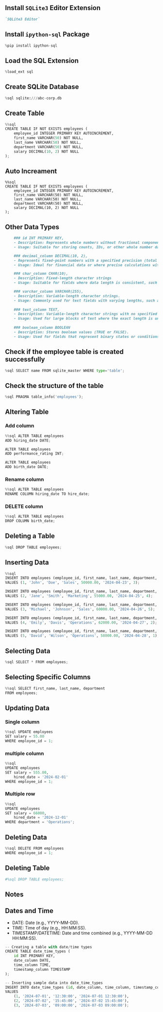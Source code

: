 ## **Install `SQLite3` Editor Extension**
``` md
`SQLite3 Editor`
```

## **Install `ipython-sql` Package**
``` python
%pip install ipython-sql
```

## **Load the SQL Extension**
``` python
%load_ext sql
```


## **Create SQLite Database**
``` python
%sql sqlite:///abc-corp.db
```

## **Create Table**
``` python
%%sql
CREATE TABLE IF NOT EXISTS employees (
    employee_id INTEGER PRIMARY KEY AUTOINCREMENT,
    first_name VARCHAR(50) NOT NULL,
    last_name VARCHAR(50) NOT NULL,
    department VARCHAR(50) NOT NULL,
    salary DECIMAL(10, 2) NOT NULL    
);
```

## **Auto Increament**
```
%%sql
CREATE TABLE IF NOT EXISTS employees (
    employee_id INTEGER PRIMARY KEY AUTOINCREMENT,
    first_name VARCHAR(50) NOT NULL,
    last_name VARCHAR(50) NOT NULL,
    department VARCHAR(50) NOT NULL,
    salary DECIMAL(10, 2) NOT NULL    
);
```



## **Other Data Types**
``` md	
    ### id INT PRIMARY KEY,
    - Description: Represents whole numbers without fractional components.
    - Usage: Suitable for storing counts, IDs, or other whole number data.

    ### decimal_column DECIMAL(10, 2),
    - Represents fixed-point numbers with a specified precision (total digits) and scale (digits to the right of the decimal point).
    - Usage: Ideal for financial data or where precise calculations with fixed decimal places are required.

    ### char_column CHAR(10),
    - Description: Fixed-length character strings
    - Usage: Suitable for fields where data length is consistent, such as postal codes or fixed-format identifiers.

    ### varchar_column VARCHAR(255),
    - Description: Variable-length character strings.
    - Usage: Commonly used for text fields with varying lengths, such as names, addresses, or descriptions.
    
    ### text_column TEXT,
    - Description: Variable-length character strings with no specified maximum length.
    - Usage: Used for large blocks of text where the exact length is unpredictable, such as comments or lengthy descriptions.
    
    ### boolean_column BOOLEAN
    - Description: Stores boolean values (TRUE or FALSE).
    - Usage: Used for fields that represent binary states or conditions, such as status indicators (active, inactive), flags, or logical condition
```


## **Check if the employee table is created successfully**
``` python
%sql SELECT name FROM sqlite_master WHERE type='table';
```

## **Check the structure of the table**
``` python
%sql PRAGMA table_info('employees');
```


## **Altering Table**
### Add column
``` python
%%sql ALTER TABLE employees
ADD hiring_date DATE;

ALTER TABLE employees
ADD performance_rating INT;

ALTER TABLE employees
ADD birth_date DATE;
```
### Rename column
``` python
%%sql ALTER TABLE employees
RENAME COLUMN hiring_date TO hire_date;
```
### DELETE column
``` python
%%sql ALTER TABLE employees
DROP COLUMN birth_date;
```


## **Deleting a Table**
``` python
%sql DROP TABLE employees;
```

## **Inserting Data**
``` python
%%sql
INSERT INTO employees (employee_id, first_name, last_name, department, salary, hire_date, performance_rating)
VALUES (1, 'John', 'Doe', 'Sales', 50000.00, '2024-04-23', 3);

INSERT INTO employees (employee_id, first_name, last_name, department, salary, hire_date, performance_rating)
VALUES (2, 'Jane', 'Smith', 'Marketing', 55000.00, '2024-04-25', 4);

INSERT INTO employees (employee_id, first_name, last_name, department, salary, hire_date, performance_rating)
VALUES (3, 'Michael', 'Johnson', 'Sales', 60000.00, '2024-04-26', 5);

INSERT INTO employees (employee_id, first_name, last_name, department, salary, hire_date, performance_rating)
VALUES (4, 'Emily', 'Davis', 'Operations', 62000.00, '2024-04-27', 2);

INSERT INTO employees (employee_id, first_name, last_name, department, salary, hire_date, performance_rating)
VALUES (5, 'David', 'Wilson', 'Operations', 58000.00, '2024-04-28', 1);
```

## **Selecting Data**
``` python
%sql SELECT * FROM employees;
```


## **Selecting Specific Columns**
``` python
%%sql SELECT first_name, last_name, department
FROM employees;
```



## **Updating Data**
### **Single column**
``` python
%%sql UPDATE employees
SET salary = 55.00
WHERE employee_id = 1;
```
### **multiple column**
``` python
%%sql
UPDATE employees
SET salary = 555.00,
    hired_date = '2024-02-01'
WHERE employee_id = 1;
```
### **Multiple row**
``` python
%%sql
UPDATE employees
SET salary = 66000,
    hired_date = '2024-12-01'
WHERE department = 'Operations';
```

## **Deleting Data**
``` python
%%sql DELETE FROM employees
WHERE employee_id = 1;
```

## **Deleting Table**
``` python
#%sql DROP TABLE employees;
```


## **Notes**
## **Dates and Time**
- DATE: Date (e.g., YYYY-MM-DD).
- TIME: Time of day (e.g., HH:MM:SS).
- TIMESTAMP/DATETIME: Date and time combined (e.g., YYYY-MM-DD HH:MM:SS).
``` python
-- Creating a table with date/time types
CREATE TABLE date_time_types (
    id INT PRIMARY KEY,
    date_column DATE,
    time_column TIME,
    timestamp_column TIMESTAMP
);
```
``` python
-- Inserting sample data into date_time_types
INSERT INTO date_time_types (id, date_column, time_column, timestamp_column)
VALUES 
    (1, '2024-07-01', '12:30:00', '2024-07-01 12:30:00'),
    (2, '2024-07-02', '15:45:00', '2024-07-02 15:45:00'),
    (3, '2024-07-03', '09:00:00', '2024-07-03 09:00:00');
```



